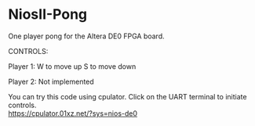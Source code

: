 # NiosII-Pong
One player pong for the Altera DE0 FPGA board.

CONTROLS:

Player 1:
W to move up 
S to move down

Player 2: 
Not implemented

You can try this code using cpulator. Click on the UART terminal to initiate controls.  
https://cpulator.01xz.net/?sys=nios-de0
